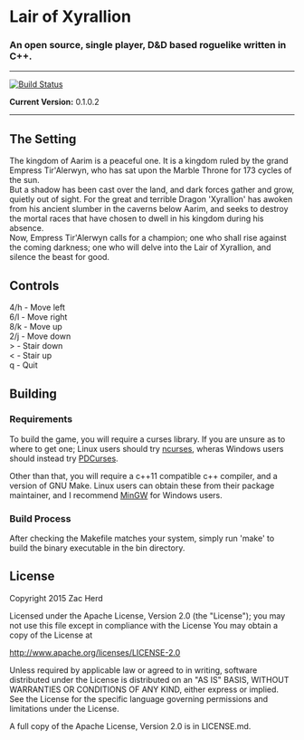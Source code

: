 # Lair of Xyrallion
### An open source, single player, D&D based roguelike written in C++.

---
[![Build Status](https://travis-ci.org/MrDetonia/LairOfXyrallion.svg?branch=master)](https://travis-ci.org/MrDetonia/LairOfXyrallion)

**Current Version:** 0.1.0.2

---

## The Setting
The kingdom of Aarim is a peaceful one. It is a kingdom ruled by the grand Empress Tir'Alerwyn, who has sat upon the Marble Throne for 173 cycles of the sun.  
But a shadow has been cast over the land, and dark forces gather and grow, quietly out of sight. For the great and terrible Dragon 'Xyrallion' has awoken from his ancient slumber in the caverns below Aarim, and seeks to destroy the mortal races that have chosen to dwell in his kingdom during his absence.  
Now, Empress Tir'Alerwyn calls for a champion; one who shall rise against the coming darkness; one who will delve into the Lair of Xyrallion, and silence the beast for good.

## Controls
4/h - Move left  
6/l - Move right  
8/k - Move up  
2/j - Move down  
\>  - Stair down  
<   - Stair up  
q   - Quit

## Building
### Requirements
To build the game, you will require a curses library. If you are unsure as to where to get one; Linux users should try [ncurses](https://www.gnu.org/software/ncurses/), wheras Windows users should instead try [PDCurses](http://pdcurses.sourceforge.net/).

Other than that, you will require a c++11 compatible c++ compiler, and a version of GNU Make. Linux users can obtain these from their package maintainer, and I recommend [MinGW](http://www.mingw.org/) for Windows users.

### Build Process
After checking the Makefile matches your system, simply run 'make' to build the binary executable in the bin directory.

## License
Copyright 2015 Zac Herd

Licensed under the Apache License, Version 2.0 (the "License");
you may not use this file except in compliance with the License
You may obtain a copy of the License at

  http://www.apache.org/licenses/LICENSE-2.0

Unless required by applicable law or agreed to in writing, software
distributed under the License is distributed on an "AS IS" BASIS,
WITHOUT WARRANTIES OR CONDITIONS OF ANY KIND, either express or implied.
See the License for the specific language governing permissions and
limitations under the License.

A full copy of the Apache License, Version 2.0 is in LICENSE.md.
